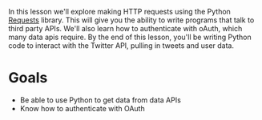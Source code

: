 In this lesson we'll explore making HTTP requests using the Python [Requests](http://docs.python-requests.org/en/latest/) library. This will give you the ability to write programs that talk to third party APIs. We'll also learn how to authenticate with oAuth, which many data apis require. By the end of this lesson, you'll be writing Python code to interact with the Twitter API, pulling in tweets and user data.

# Goals

-  Be able to use Python to get data from data APIs
-  Know how to authenticate with OAuth
